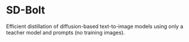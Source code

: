 # SD-Bolt

Efficient distillation of diffusion-based text-to-image models using only a teacher model and prompts (no training images).
